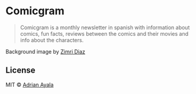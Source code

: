 # Comicgram
> Comicgram is a monthly newsletter in spanish with information about comics,
> fun facts, reviews between the comics and their movies and info about the
> characters.

Background image by [Zimri Diaz](https://www.flickr.com/photos/109407113@N05/10985616246/in/photostream/)

## License
MIT © [Adrian Ayala](http://adrianayala.mx)

